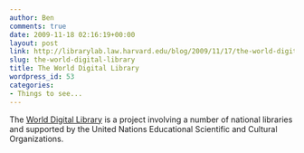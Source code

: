 ```yaml
---
author: Ben
comments: true
date: 2009-11-18 02:16:19+00:00
layout: post
link: http://librarylab.law.harvard.edu/blog/2009/11/17/the-world-digital-library/
slug: the-world-digital-library
title: The World Digital Library
wordpress_id: 53
categories:
- Things to see...
---
```


The [World Digital Library](http://www.wdl.org/en/) is a project involving a number of national libraries and supported by the United Nations Educational Scientific and Cultural Organizations.
